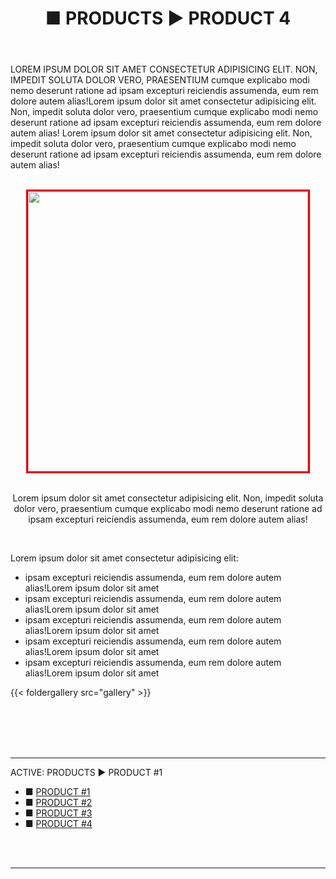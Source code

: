 ﻿---
title: ■ PRODUCTS ► PRODUCT 4
sidebar: false
pager: false
---

 

LOREM IPSUM DOLOR SIT AMET CONSECTETUR ADIPISICING ELIT. NON, IMPEDIT SOLUTA DOLOR VERO, PRAESENTIUM cumque explicabo modi nemo deserunt ratione ad ipsam excepturi reiciendis assumenda, eum rem dolore autem alias!Lorem ipsum dolor sit amet consectetur adipisicing elit. Non, impedit soluta dolor vero, praesentium cumque explicabo modi nemo deserunt ratione ad ipsam excepturi reiciendis assumenda, eum rem dolore autem alias!
Lorem ipsum dolor sit amet consectetur adipisicing elit. Non, impedit soluta dolor vero, praesentium cumque explicabo modi nemo deserunt ratione ad ipsam excepturi reiciendis assumenda, eum rem dolore autem alias!



<br>
<center>

<img class="m2buttons" style="border:3px ridge red;" src="/img/123.jpg" width="448"> 

<br>
<br>


Lorem ipsum dolor sit amet consectetur adipisicing elit. Non, impedit soluta dolor vero, praesentium cumque explicabo modi nemo deserunt ratione ad ipsam excepturi reiciendis assumenda, eum rem dolore autem alias!

</center>


<br>

Lorem ipsum dolor sit amet consectetur adipisicing elit:
* ipsam excepturi reiciendis assumenda, eum rem dolore autem alias!Lorem ipsum dolor sit amet 
* ipsam excepturi reiciendis assumenda, eum rem dolore autem alias!Lorem ipsum dolor sit amet 
* ipsam excepturi reiciendis assumenda, eum rem dolore autem alias!Lorem ipsum dolor sit amet 
* ipsam excepturi reiciendis assumenda, eum rem dolore autem alias!Lorem ipsum dolor sit amet 
* ipsam excepturi reiciendis assumenda, eum rem dolore autem alias!Lorem ipsum dolor sit amet 


{{< foldergallery src="gallery" >}}


<br>
<br>
<br>
<br>

<hr class="bottom-menu-hr">
<div align="left">
<div class="active-section-1"> 
<div class="active-section-current"> ACTIVE: PRODUCTS ► PRODUCT #1 </div>
<div class="active-section-2">
<div class="bottom-buttons-links">

<div class="bottom-menu-margin" style="text-indent:0px;"> 
<ul class="bottom-menu">
<li class="bottom-menu-li">■ <a href="/menu/ozonators/">PRODUCT #1</a></li>
<li class="bottom-menu-li">■ <a href="/menu/launch/">PRODUCT #2</a></li>
<li class="bottom-menu-li">■ <a href="/menu/maglev/">PRODUCT #3</a></li>
<li class="bottom-menu-li">■ <a href="/menu/military/">PRODUCT #4</a></li>
</ul>

<br>
<br>

</div>

</div>

</div>

</div>

<hr class="bottom-menu-hr">








